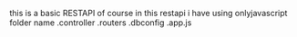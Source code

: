 this is a basic RESTAPI of course in this restapi i have using onlyjavascript folder name .controller .routers .dbconfig .app.js
